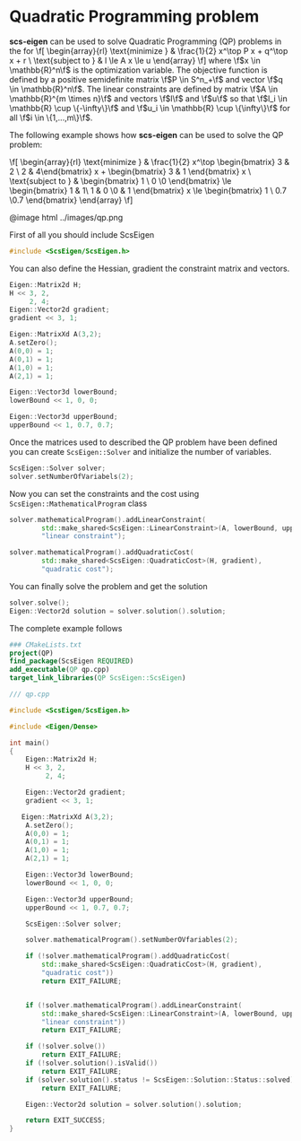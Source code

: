 # Quadratic Programming problem

**scs-eigen** can be used to solve Quadratic Programming (QP) problems in the for
\f[
\begin{array}{rl}
\text{minimize }      &  \frac{1}{2} x^\top P x + q^\top x + r \\
\text{subject to }    &  l \le A x \le u
\end{array}
\f]
where \f$x \in \mathbb{R}^n\f$ is the optimization variable. The objective function is defined by a positive semidefinite matrix \f$P \in S^n_+\f$ and vector \f$q \in \mathbb{R}^n\f$. The linear constraints are defined by matrix \f$A \in \mathbb{R}^{m \times n}\f$ and vectors \f$l\f$ and \f$u\f$ so that \f$l_i \in \mathbb{R} \cup \{-\infty\}\f$ and \f$u_i \in \mathbb{R} \cup \{\infty\}\f$ for all \f$i \in \{1,...,m\}\f$.

The following example shows how **scs-eigen** can be used to solve the QP problem:

\f[
\begin{array}{rl}
\text{minimize }      &  \frac{1}{2} x^\top \begin{bmatrix} 3 & 2 \\ 2 & 4\end{bmatrix} x + \begin{bmatrix} 3 & 1 \end{bmatrix} x \\
\text{subject to }    &  \begin{bmatrix} 1 \\ 0 \\0  \end{bmatrix} \le \begin{bmatrix} 1  & 1\\ 1 & 0 \\0 & 1  \end{bmatrix} x \le \begin{bmatrix} 1 \\ 0.7 \\0.7  \end{bmatrix}
\end{array}
\f]

@image html ../images/qp.png

First of all you should include ScsEigen

```cpp
#include <ScsEigen/ScsEigen.h>
```

You can also define the Hessian, gradient the constraint matrix and vectors.

```cpp
Eigen::Matrix2d H;
H << 3, 2,
     2, 4;
Eigen::Vector2d gradient;
gradient << 3, 1;

Eigen::MatrixXd A(3,2);
A.setZero();
A(0,0) = 1;
A(0,1) = 1;
A(1,0) = 1;
A(2,1) = 1;

Eigen::Vector3d lowerBound;
lowerBound << 1, 0, 0;

Eigen::Vector3d upperBound;
upperBound << 1, 0.7, 0.7;
```

Once the matrices used to described the QP problem have been defined you can create `ScsEigen::Solver` and initialize the number of variables.

```cpp
ScsEigen::Solver solver;
solver.setNumberOfVariabels(2);
```

Now you can set the constraints and the cost using `ScsEigen::MathematicalProgram` class

```cpp
solver.mathematicalProgram().addLinearConstraint(
        std::make_shared<ScsEigen::LinearConstraint>(A, lowerBound, upperBound),
        "linear constraint");

solver.mathematicalProgram().addQuadraticCost(
        std::make_shared<ScsEigen::QuadraticCost>(H, gradient),
        "quadratic cost");

```

You can finally solve the problem and get the solution
```cpp
solver.solve();
Eigen::Vector2d solution = solver.solution().solution;
```

The complete example follows

```cmake
### CMakeLists.txt
project(QP)
find_package(ScsEigen REQUIRED)
add_executable(QP qp.cpp)
target_link_libraries(QP ScsEigen::ScsEigen)
```

```cpp
/// qp.cpp

#include <ScsEigen/ScsEigen.h>

#include <Eigen/Dense>

int main()
{
    Eigen::Matrix2d H;
    H << 3, 2,
         2, 4;

    Eigen::Vector2d gradient;
    gradient << 3, 1;

   Eigen::MatrixXd A(3,2);
    A.setZero();
    A(0,0) = 1;
    A(0,1) = 1;
    A(1,0) = 1;
    A(2,1) = 1;

    Eigen::Vector3d lowerBound;
    lowerBound << 1, 0, 0;

    Eigen::Vector3d upperBound;
    upperBound << 1, 0.7, 0.7;

    ScsEigen::Solver solver;

    solver.mathematicalProgram().setNumberOVfariables(2);

    if (!solver.mathematicalProgram().addQuadraticCost(
        std::make_shared<ScsEigen::QuadraticCost>(H, gradient),
        "quadratic cost"))
        return EXIT_FAILURE;


    if (!solver.mathematicalProgram().addLinearConstraint(
        std::make_shared<ScsEigen::LinearConstraint>(A, lowerBound, upperBound),
        "linear constraint"))
        return EXIT_FAILURE;

    if (!solver.solve())
        return EXIT_FAILURE;
    if (!solver.solution().isValid())
        return EXIT_FAILURE;
    if (solver.solution().status != ScsEigen::Solution::Status::solved)
        return EXIT_FAILURE;

    Eigen::Vector2d solution = solver.solution().solution;

    return EXIT_SUCCESS;
}
```
